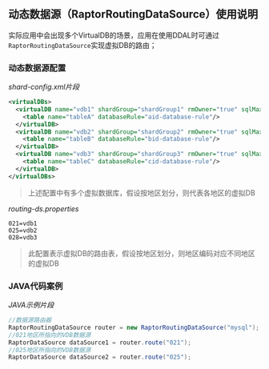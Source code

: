 ## 动态数据源（RaptorRoutingDataSource）使用说明

实际应用中会出现多个VirtualDB的场景，应用在使用DDAL时可通过`RaptorRoutingDataSource`实现虚拟DB的路由；



### 动态数据源配置

*shard-config.xml片段*

```xml
<virtualDBs>
  <virtualDB name="vdb1" shardGroup="shardGroup1" rmOwner="true" sqlMaxLimit="-1">
    <table name="tableA" databaseRule="aid-database-rule"/>
  </virtualDB>
  <virtualDB name="vdb2" shardGroup="shardGroup2" rmOwner="true" sqlMaxLimit="-1">
    <table name="tableB" databaseRule="bid-database-rule"/>
  </virtualDB>
  <virtualDB name="vdb3" shardGroup="shardGroup3" rmOwner="true" sqlMaxLimit="-1">
    <table name="tableC" databaseRule="cid-database-rule"/>
  </virtualDB>
</virtualDBs>
```

> 上述配置中有多个虚拟数据库，假设按地区划分，则代表各地区的虚拟DB



*routing-ds.properties*

```properties
021=vdb1
025=vdb2
028=vdb3
```

> 此配置表示虚拟DB的路由表，假设按地区划分，则地区编码对应不同地区的虚拟DB
>



### JAVA代码案例

*JAVA示例片段*

```java
//数据源路由器
RaptorRoutingDataSource router = new RaptorRoutingDataSource("mysql");
//021地区所指向的VDB数据源
RaptorDataSource dataSource1 = router.route("021");
//025地区所指向的VDB数据源
RaptorDataSource dataSource2 = router.route("025");
```

